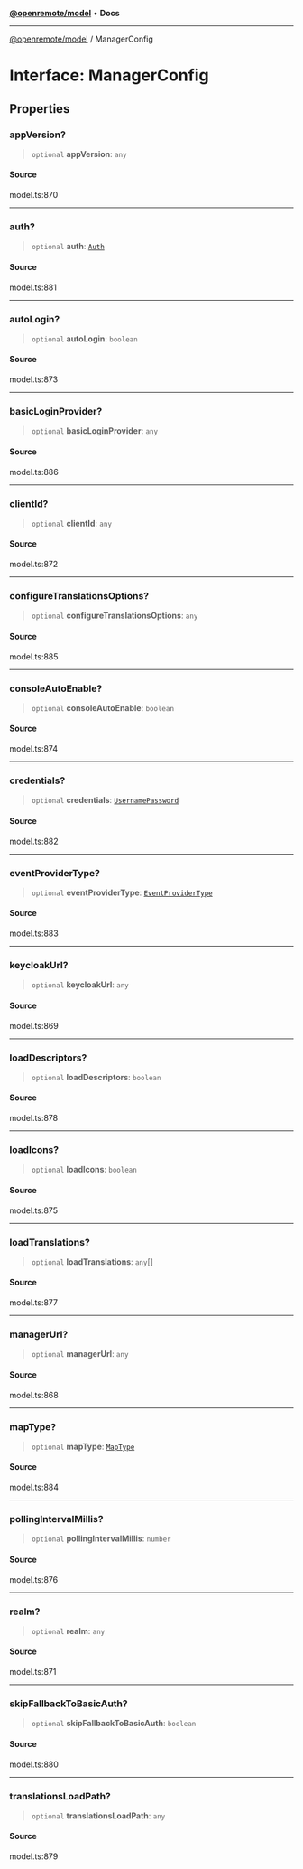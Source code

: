 [**@openremote/model**](../README.md) • **Docs**

***

[@openremote/model](../globals.md) / ManagerConfig

# Interface: ManagerConfig

## Properties

### appVersion?

> `optional` **appVersion**: `any`

#### Source

model.ts:870

***

### auth?

> `optional` **auth**: [`Auth`](../enumerations/Auth.md)

#### Source

model.ts:881

***

### autoLogin?

> `optional` **autoLogin**: `boolean`

#### Source

model.ts:873

***

### basicLoginProvider?

> `optional` **basicLoginProvider**: `any`

#### Source

model.ts:886

***

### clientId?

> `optional` **clientId**: `any`

#### Source

model.ts:872

***

### configureTranslationsOptions?

> `optional` **configureTranslationsOptions**: `any`

#### Source

model.ts:885

***

### consoleAutoEnable?

> `optional` **consoleAutoEnable**: `boolean`

#### Source

model.ts:874

***

### credentials?

> `optional` **credentials**: [`UsernamePassword`](UsernamePassword.md)

#### Source

model.ts:882

***

### eventProviderType?

> `optional` **eventProviderType**: [`EventProviderType`](../enumerations/EventProviderType.md)

#### Source

model.ts:883

***

### keycloakUrl?

> `optional` **keycloakUrl**: `any`

#### Source

model.ts:869

***

### loadDescriptors?

> `optional` **loadDescriptors**: `boolean`

#### Source

model.ts:878

***

### loadIcons?

> `optional` **loadIcons**: `boolean`

#### Source

model.ts:875

***

### loadTranslations?

> `optional` **loadTranslations**: `any`[]

#### Source

model.ts:877

***

### managerUrl?

> `optional` **managerUrl**: `any`

#### Source

model.ts:868

***

### mapType?

> `optional` **mapType**: [`MapType`](../enumerations/MapType.md)

#### Source

model.ts:884

***

### pollingIntervalMillis?

> `optional` **pollingIntervalMillis**: `number`

#### Source

model.ts:876

***

### realm?

> `optional` **realm**: `any`

#### Source

model.ts:871

***

### skipFallbackToBasicAuth?

> `optional` **skipFallbackToBasicAuth**: `boolean`

#### Source

model.ts:880

***

### translationsLoadPath?

> `optional` **translationsLoadPath**: `any`

#### Source

model.ts:879
